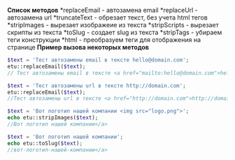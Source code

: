 **Список методов**
*replaceEmail - автозамена email
*replaceUrl - автозамена url
*truncateText - обрезает текст, без учета html тегов
*stripImages - вырезает изображеие из текста 
*stripScripts - вырезает скрипты из текста 
*toSlug - создает slug из текста 
*stripTags - убираем теги конструкции <X></X>
*html - преобразуем теги для отображения на странице
**Пример вызова некоторых методов**
```php
$text = 'Тест автозамены email в тексте hello@domain.com';
etu::replaceEmail($text);
// Тест автозамены email в тексте <a href="mailto:hello@domain.com">hello@domain.com</a>
```
```php
$text = 'Тест автозамены url в тексте http://domain.com';
etu::replaceEmail($text); 
//Тест автозамены url в тексте <a href="http://domain.com">http://domain.com</a>
```
```php
$text = 'Вот логотип нашей компании <img src="logo.png">';
echo etu::stripImages($text);
//Вот логотип нашей компании</a>
```
```php
$text = 'Вот логотип нашей компании';
echo etu::toSlug($text);
//вот-логотип-нашей-компании</a>
```